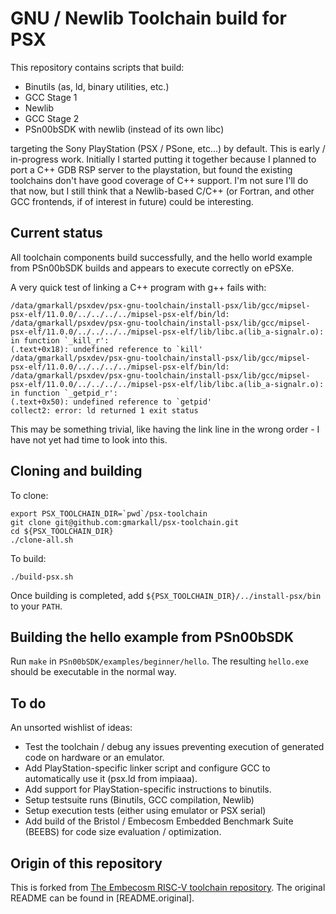 GNU / Newlib Toolchain build for PSX
====================================

This repository contains scripts that build:

- Binutils (as, ld, binary utilities, etc.)
- GCC Stage 1
- Newlib
- GCC Stage 2
- PSn00bSDK with newlib (instead of its own libc)

targeting the Sony PlayStation (PSX / PSone, etc...) by default. This is early /
in-progress work. Initially I started putting it together because I planned to
port a C++ GDB RSP server to the playstation, but found the existing toolchains
don't have good coverage of C++ support. I'm not sure I'll do that now, but I
still think that a Newlib-based C/C++ (or Fortran, and other GCC frontends, if
of interest in future) could be interesting.


Current status
--------------

All toolchain components build successfully, and the hello world example from
PSn00bSDK builds and appears to execute correctly on ePSXe.

A very quick test of linking a C++ program with g++ fails with:

```
/data/gmarkall/psxdev/psx-gnu-toolchain/install-psx/lib/gcc/mipsel-psx-elf/11.0.0/../../../../mipsel-psx-elf/bin/ld: /data/gmarkall/psxdev/psx-gnu-toolchain/install-psx/lib/gcc/mipsel-psx-elf/11.0.0/../../../../mipsel-psx-elf/lib/libc.a(lib_a-signalr.o): in function `_kill_r':
(.text+0x18): undefined reference to `kill'
/data/gmarkall/psxdev/psx-gnu-toolchain/install-psx/lib/gcc/mipsel-psx-elf/11.0.0/../../../../mipsel-psx-elf/bin/ld: /data/gmarkall/psxdev/psx-gnu-toolchain/install-psx/lib/gcc/mipsel-psx-elf/11.0.0/../../../../mipsel-psx-elf/lib/libc.a(lib_a-signalr.o): in function `_getpid_r':
(.text+0x50): undefined reference to `getpid'
collect2: error: ld returned 1 exit status
```

This may be something trivial, like having the link line in the wrong order - I
have not yet had time to look into this.


Cloning and building
--------------------

To clone:

```
export PSX_TOOLCHAIN_DIR=`pwd`/psx-toolchain
git clone git@github.com:gmarkall/psx-toolchain.git
cd ${PSX_TOOLCHAIN_DIR}
./clone-all.sh
```

To build:

```
./build-psx.sh
```

Once building is completed, add `${PSX_TOOLCHAIN_DIR}/../install-psx/bin` to
your `PATH`.


Building the hello example from PSn00bSDK
-----------------------------------------

Run `make` in `PSn00bSDK/examples/beginner/hello`. The resulting `hello.exe`
should be executable in the normal way.


To do
-----

An unsorted wishlist of ideas:

- Test the toolchain / debug any issues preventing execution of generated code
  on hardware or an emulator.
- Add PlayStation-specific linker script and configure GCC to automatically use
  it (psx.ld from impiaaa).
- Add support for PlayStation-specific instructions to binutils.
- Setup testsuite runs (Binutils, GCC compilation, Newlib)
- Setup execution tests (either using emulator or PSX serial)
- Add build of the Bristol / Embecosm Embedded Benchmark Suite (BEEBS) for code
  size evaluation / optimization.


Origin of this repository
-------------------------

This is forked from [The Embecosm RISC-V toolchain
repository](https://github.com/embecosm/riscv-toolchain/tree/grm-compare-wip).
The original README can be found in [README.original].
